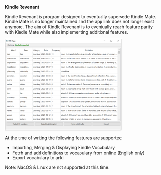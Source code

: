 <b>Kindle Revenant</b>

Kindle Revenant is program designed to eventually supersede Kindle Mate.
Kindle Mate is no longer maintained and the app link does not longer exist anymore. The aim of Kindle Revenant is to eventually reach feature parity with Kindle Mate while also implementing additional features.

<img src="https://raw.githubusercontent.com/atomicsam/Kindle-Revevant-New/main/KindleRevenant/images/connected.PNG" height=300px width=auto>

At the time of writing the following features are supported:
<ul>
  <li>Importing, Merging & Displaying Kindle Vocabulary</li>
  <li>Fetch and add definitions to vocabulary from online (English only)</li>
  <li>Export vocabulary to anki</li>
</ul>


Note: MacOS & Linux are not supported at this time.
